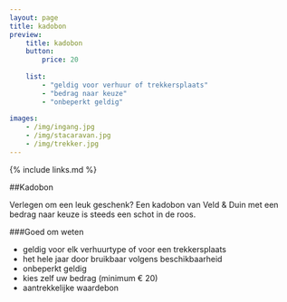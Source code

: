 ```yaml
---
layout: page
title: kadobon
preview: 
    title: kadobon
    button:
        price: 20
        
    list:
        - "geldig voor verhuur of trekkersplaats"
        - "bedrag naar keuze"
        - "onbeperkt geldig"
        
images:
    - /img/ingang.jpg
    - /img/stacaravan.jpg
    - /img/trekker.jpg
---
```


{% include links.md %}


##Kadobon

Verlegen om een leuk geschenk? Een kadobon van Veld & Duin met een bedrag naar keuze is steeds een schot in de roos. 

    
###Goed om weten
- geldig voor elk verhuurtype of voor een trekkersplaats
- het hele jaar door bruikbaar volgens beschikbaarheid
- onbeperkt geldig
- kies zelf uw bedrag (minimum € 20)
- aantrekkelijke waardebon









